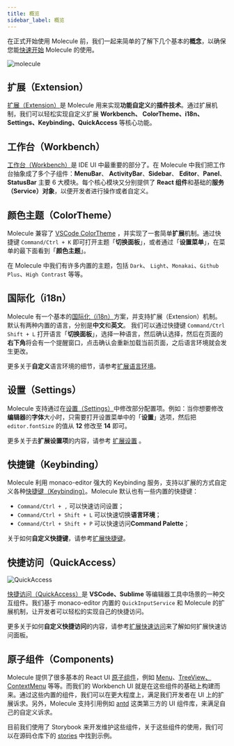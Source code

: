 ```yaml
---
title: 概览
sidebar_label: 概览
---
```


在正式开始使用 Molecule 前，我们一起来简单的了解下几个基本的**概念**，以确保您能[快速开始](./quick-start.md) Molecule 的使用。

![molecule](/img/molecule.png)

## 扩展（Extension）

[扩展（Extension）](./guides/extension)是 Molecule 用来实现**功能自定义**的**插件技术**。通过扩展机制，我们可以轻松实现自定义扩展 **Workbench、 ColorTheme、i18n、Settings、Keybinding、QuickAccess** 等核心功能。

## 工作台（Workbench）

[工作台（Workbench）](./guides/extend-workbench)是 IDE UI 中最重要的部分了。在 Molecule 中我们把工作台抽象成了多个子组件：**MenuBar**、 **ActivityBar**、**Sidebar**、 **Editor**、**Panel**、**StatusBar** 主要 6 大模块。每个核心模块又分别提供了 **React 组件**和基础的**服务（Service）对象**，以便开发者进行操作或者自定义。

## 颜色主题（ColorTheme）

Molecule 兼容了 [VSCode ColorTheme](https://code.visualstudio.com/api/references/theme-color) ，并实现了一套简单**扩展**机制。通过快捷键 `Command/Ctrl + K` 即可打开主题「**切换面板**」，或者通过「**设置菜单**」，在菜单的最下面看到「**颜色主题**」。

在 Molecule 中我们有许多内置的主题，包括 `Dark`、 `Light`、`Monakai`、`Github Plus`、`High Contrast` 等等。

## 国际化（i18n）

Molecule 有一个基本的[国际化（i18n）](./guides/extend-locales)方案，并支持扩展（Extension）机制。默认有两种内置的语言，分别是**中文**和**英文**。
我们可以通过快捷键 `Command/Ctrl Shift + L` 打开语言「**切换面板**」，选择一种语言，然后确认选择，然后在页面的**右下角**将会有一个提醒窗口，点击确认会重新加载当前页面，之后语言环境就会发生更改。

更多关于**自定义**语言环境的细节，请参考[扩展语言环境](./guides/extend-locales)。

## 设置（Settings）

Molecule 支持通过在[设置（Settings）](./guides/extend-setting)中修改部分配置项。例如：当你想要修改**编辑器**的**字体**大小时，只需要打开设置菜单中的「**设置**」选项，然后把 `editor.fontSize` 的值从 **12** 修改至 **14** 即可。

更多关于去**扩展设置项**的内容，请参考 [扩展设置](./guides/extend-settings) 。

## 快捷键（Keybinding）

Molecule 利用 monaco-editor 强大的 Keybinding 服务，支持以扩展的方式自定义各种[快捷键（Keybinding）](./guides/extend-keybinding)。Molecule 默认也有一些内置的快捷键：

-   `Command/Ctrl + ,` 可以快速访问设置；
-   `Command/Ctrl + Shift + L` 可以快速切换**语言环境**；
-   `Command/Ctrl + Shift + P` 可以快速访问**Command Palette**；

关于如何**自定义快捷键**，请参考[扩展快捷键](./guides/extend-keybinding)。

## 快捷访问（QuickAccess）

![QuickAccess](/img/guides/quick-access.jpg)

[快捷访问（QuickAccess）](./guides/extend-quick-access)是 **VSCode、Sublime** 等编辑器工具中场景的一种交互组件。我们基于 monaco-editor 内置的 `QuickInputService` 和 Molecule 的扩展机制，让开发者可以轻松的实现自己的快捷访问。

更多关于如何**自定义快捷访问**的内容，请参考[扩展快速访问](./guides/extend-quick-access)来了解如何扩展快速访问面板。

## 原子组件（Components)

Molecule 提供了很多基本的 React UI [原子组件](/docs/api/namespaces/molecule.component)，例如 [Menu][menu-url]、[TreeView][treeview-url][、ContextMenu][ctxmenu-url] 等等。而我们的 Workbench UI 就是在这些组件的基础上构建而来。通过这些内置的组件，我们可以在更大程度上，满足我们开发者在 UI 上的扩展诉求。另外，Molecule 支持引用例如 [antd](http://ant.design/) 这类第三方的 UI 组件库，来满足自己的自定义诉求。

目前我们使用了 Storybook 来开发维护这些组件，关于这些组件的使用，我们可以在源码仓库下的 [stories](https://github.com/DTStack/molecule/tree/main/stories) 中找到示例。

[menu-url]: /docs/api/namespaces/molecule.component#menu
[ctxmenu-url]: /docs/api/namespaces/molecule.component#usecontextmenu
[treeview-url]: /docs/api/namespaces/molecule.component#treeview
